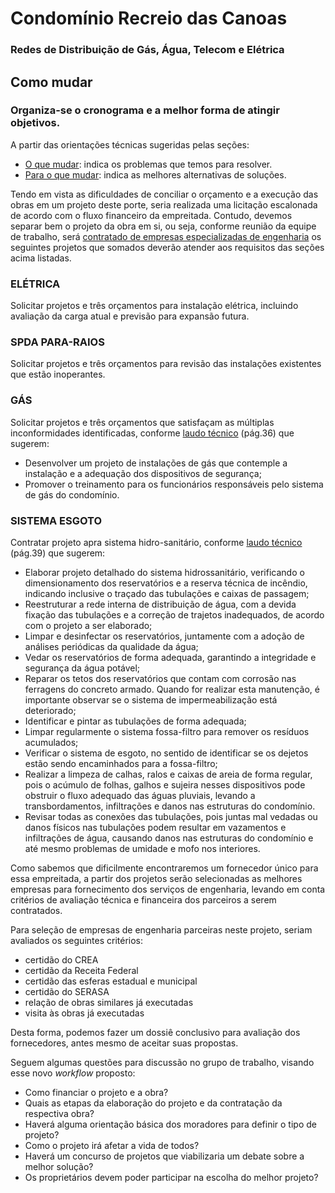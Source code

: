 # Condomínio Recreio das Canoas
### Redes de Distribuição de Gás, Água, Telecom e Elétrica
  
## Como mudar

### Organiza-se o cronograma e a melhor forma de atingir objetivos.

A partir das orientações técnicas sugeridas pelas seções:
- [O que mudar](/1-o-que-mudar/): indica os problemas que temos para resolver.
- [Para o que mudar](/2-para-o-que-mudar/): indica as melhores alternativas de soluções.

Tendo em vista as dificuldades de conciliar o orçamento e a execução das obras em um projeto deste porte, seria realizada uma licitação escalonada de acordo com o fluxo financeiro da empreitada. Contudo, devemos separar bem o projeto da obra em si, ou seja, conforme reunião da equipe de trabalho, será [contratado de empresas especializadas de engenharia](/doc/2023.07.10.resumo.reuniao.pdf) os seguintes projetos que somados deverão atender aos requisitos das seções acima listadas.

### ELÉTRICA

Solicitar projetos e três orçamentos para instalação elétrica, incluindo avaliação da carga atual e previsão para expansão futura.

### SPDA PARA-RAIOS

Solicitar projetos e três orçamentos para revisão das instalações existentes que estão inoperantes.

### GÁS

Solicitar projetos e três orçamentos que satisfaçam as múltiplas inconformidades identificadas, conforme [laudo técnico](/doc/ParecerTecnico.pdf) (pág.36) que sugerem:

- Desenvolver um projeto de instalações de gás que contemple a instalação e a adequação dos dispositivos de segurança;
- Promover o treinamento para os funcionários responsáveis pelo sistema de gás do condomínio.

### SISTEMA ESGOTO

Contratar projeto apra sistema hidro-sanitário, conforme [laudo técnico](/doc/ParecerTecnico.pdf) (pág.39) que sugerem:

- Elaborar projeto detalhado do sistema hidrossanitário, verificando o dimensionamento dos reservatórios e a reserva técnica de incêndio, indicando inclusive o traçado das tubulações e caixas de passagem;
- Reestruturar a rede interna de distribuição de água, com a devida fixação das tubulações e a correção de trajetos inadequados, de acordo com o projeto a ser elaborado;
- Limpar e desinfectar os reservatórios, juntamente com a adoção de análises periódicas da qualidade da água;
- Vedar os reservatórios de forma adequada, garantindo a integridade e segurança da água potável;
- Reparar os tetos dos reservatórios que contam com corrosão nas ferragens do concreto armado. Quando for realizar esta manutenção, é importante observar se o sistema de impermeabilização está deteriorado;
- Identificar e pintar as tubulações de forma adequada;
- Limpar regularmente o sistema fossa-filtro para remover os resíduos acumulados;
- Verificar o sistema de esgoto, no sentido de identificar se os dejetos estão sendo encaminhados para a fossa-filtro;
- Realizar a limpeza de calhas, ralos e caixas de areia de forma regular, pois o acúmulo de folhas, galhos e sujeira nesses dispositivos pode obstruir o fluxo adequado das águas pluviais, levando a transbordamentos, infiltrações e danos nas estruturas do condomínio.
- Revisar todas as conexões das tubulações, pois juntas mal vedadas ou danos físicos nas tubulações podem resultar em vazamentos e infiltrações de água, causando danos nas estruturas do condomínio e até mesmo problemas de umidade e mofo nos interiores.

Como sabemos que dificilmente encontraremos um fornecedor único para essa empreitada, a partir dos projetos serão selecionadas as melhores empresas para fornecimento dos serviços de engenharia, levando em conta critérios de avaliação técnica e financeira dos parceiros a serem contratados.

Para seleção de empresas de engenharia parceiras neste projeto, seriam avaliados os seguintes critérios:

- certidão do CREA
- certidão da Receita Federal
- certidão das esferas estadual e municipal
- certidão do SERASA
- relação de obras similares já executadas
- visita às obras já executadas

Desta forma, podemos fazer um dossiê conclusivo para avaliação dos fornecedores, antes mesmo de aceitar suas propostas.

Seguem algumas questões para discussão no grupo de trabalho, visando esse novo *workflow* proposto:

- Como financiar o projeto e a obra?
- Quais as etapas da elaboração do projeto e da contratação da respectiva obra?
- Haverá alguma orientação básica dos moradores para definir o tipo de projeto?
- Como o projeto irá afetar a vida de todos?
- Haverá um concurso de projetos que viabilizaria um debate sobre a melhor solução?
- Os proprietários devem poder participar na escolha do melhor projeto?
